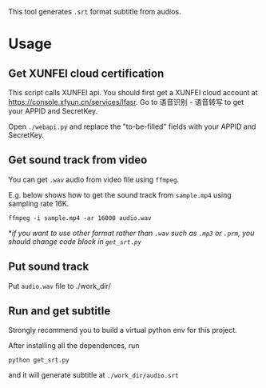 This tool generates `.srt` format subtitle from audios.

# Usage

## Get XUNFEI cloud certification

This script calls XUNFEI api. You should first get a XUNFEI cloud account at https://console.xfyun.cn/services/lfasr. Go to 语音识别 - 语音转写 to get your APPID and SecretKey.

Open `./webapi.py` and replace the "to-be-filled" fields with your APPID and SecretKey.

## Get sound track from video

You can get `.wav` audio from video file using `ffmpeg`. 

E.g. below shows how to get the sound track from `sample.mp4` using sampling rate 16K.

```ffmpeg -i sample.mp4 -ar 16000 audio.wav```

**if you want to use other format rather than `.wav` such as `.mp3` or `.prm`, you should change code block in `get_srt.py`*

## Put sound track

Put `audio.wav` file to ./work_dir/

## Run and get subtitle

Strongly recommend you to build a virtual python env for this project.

After installing all the dependences, run

```python get_srt.py```

and it will generate subtitle at `./work_dir/audio.srt`

